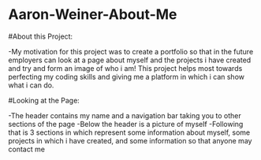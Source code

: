 # Aaron-Weiner-About-Me

#About this Project:
  
  -My motivation for this project was to create a portfolio so that in the future employers can look at a page about myself and the projects i have created and try and form an image of who i am! This project helps most towards perfecting my coding skills and giving me a platform in which i can show what i can do. 
  
#Looking at the Page:
 
  -The header contains my name and a navigation bar taking you to other sections of the page
  -Below the header is a picture of myself
  -Following that is 3 sections in which represent some information about myself, some projects in which i have created, and some information so that anyone may contact me
  
  
